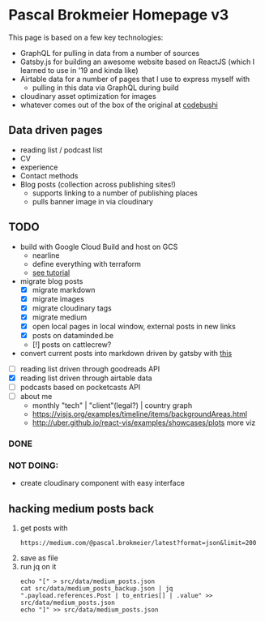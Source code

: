 # Pascal Brokmeier Homepage v3

This page is based on a few key technologies:
- GraphQL for pulling in data from a number of sources
- Gatsby.js for building an awesome website based on ReactJS (which I learned to use in '19 and kinda like)
- Airtable data for a number of pages that I use to express myself with
  - pulling in this data via GraphQL during build
- cloudinary asset optimization for images
- whatever comes out of the box of the original at [codebushi](https://github.com/codebushi/gatsby-starter-forty)


## Data driven pages

- reading list / podcast list
- CV
- experience
- Contact methods
- Blog posts (collection across publishing sites!)
    - supports linking to a number of publishing places
    - pulls banner image in via cloudinary

## TODO
- build with Google Cloud Build and host on GCS
    - nearline
    - define everything with terraform
    - [see tutorial](https://cloud.google.com/community/tutorials/automated-publishing-cloud-build)
- migrate blog posts
    - [x] migrate markdown
    - [x] migrate images
    - [x] migrate cloudinary tags
    - [x] migrate medium
    - [x] open local pages in local window, external posts in new links
    - [x] posts on dataminded.be
    - [!] posts on cattlecrew?
- convert current posts into markdown driven by gatsby with [this](https://www.gatsbyjs.org/docs/adding-markdown-pages/)
- [ ] reading list driven through goodreads API
- [x] reading list driven through airtable data
- [ ]  podcasts based on pocketcasts API
- [ ] about me
  - monthly "tech" | "client"(legal?) | country graph
  - https://visjs.org/examples/timeline/items/backgroundAreas.html
  - http://uber.github.io/react-vis/examples/showcases/plots more viz

### DONE


### NOT DOING: 

- create cloudinary component with easy interface

## hacking medium posts back

1. get posts with 
   ```
   https://medium.com/@pascal.brokmeier/latest?format=json&limit=200
   ```
2. save as file
3. run jq on it
    ```
    echo "[" > src/data/medium_posts.json
    cat src/data/medium_posts_backup.json | jq ".payload.references.Post | to_entries[] | .value" >> src/data/medium_posts.json
    echo "]" >> src/data/medium_posts.json
    ```